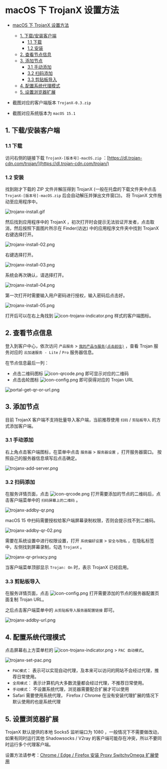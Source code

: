 # macOS 下 TrojanX 设置方法

- [macOS 下 TrojanX 设置方法](#macos-下-trojanx-设置方法)
  - [1. 下载/安装客户端](#1-下载安装客户端)
    - [1.1 下载](#11-下载)
    - [1.2 安装](#12-安装)
  - [2. 查看节点信息](#2-查看节点信息)
  - [3. 添加节点](#3-添加节点)
    - [3.1 手动添加](#31-手动添加)
    - [3.2 扫码添加](#32-扫码添加)
    - [3.3 剪贴板导入](#33-剪贴板导入)
  - [4. 配置系统代理模式](#4-配置系统代理模式)
  - [5. 设置浏览器扩展](#5-设置浏览器扩展)

- 截图对应的客户端版本 `TrojanX-0.3.zip`
- 截图对应系统版本为 `macOS 15.1`

## 1. 下载/安装客户端

### 1.1 下载
访问右侧的链接下载 `TrojanX-[版本号]-macOS.zip` ：[https://dl.trojan-cdn.com/trojan/](https://dl.trojan-cdn.com/trojan/)

### 1.2 安装

找到刚才下载的 ZIP 文件并解压得到 TrojanX (一般在托盘的下载文件夹中点击 `TrojanX-[版本号]-macOS.zip` 后会自动解压并弹出文件窗口)。
将 TrojanX 文件拖动至应用程序中。

![trojanx-install.gif](/images/trojan/trojanx/trojanx-install.gif)

然后找到应用程序中的 TrojanX ，初次打开时会提示无法验证开发者，点击取消，然后按照下面图片所示在 Finder(访达) 中的应用程序文件夹中找到 TrojanX 右键选择打开。

![trojanx-install-02.png](/images/trojan/trojanx/trojanx-install-02.png)

右键选择打开。

![trojanx-install-03.png](/images/trojan/trojanx/trojanx-install-03.png)

系统会再次确认，请选择打开。

![trojanx-install-04.png](/images/trojan/trojanx/trojanx-install-04.png)

第一次打开时需要输入用户密码进行授权，输入密码后点击好。

![trojanx-install-05.png](/images/trojan/trojanx/trojanx-install-05.png)

打开后可以在右上角找到 ![icon-trojanx-indicator.png](/images/trojan/trojanx/icon-trojanx-indicator.png) 样式的客户端图标。

## 2. 查看节点信息

登入到客户中心，依次访问 `产品服务` > [`我的产品与服务(点击前往)`](https://portal.shadowsocks.nz/clientarea.php?action=products) ，查看 Trojan 服务对应的 `云加速服务 - Lite` / `Pro` 服务器信息。

在节点信息最后一列：

- 点击二维码图标 ![icon-qrcode.png](/images/icon-qrcode.png) 即可显示对应的二维码
- 点击齿轮图标 ![icon-config.png](/images/icon-config.png) 即可获得对应的 Trojan URL

![portal-get-qr-or-url.png](/images/portal-get-qr-or-url.png)

## 3. 添加节点

目前 TrojanX 客户端不支持批量导入客户端，当前推荐使用 `扫码` / `剪贴板导入` 的方式添加客户端。

### 3.1 手动添加

右上角点击客户端图标，在菜单中点击 `服务器` > `服务器设置` ，打开服务器窗口。
按照自己的服务器信息填写后点击确定。

![trojanx-add-server.png](/images/trojan/trojanx/trojanx-add-server.png)

### 3.2 扫码添加

在服务详情页面，点击 ![icon-qrcode.png](/images/icon-qrcode.png) 打开需要添加的节点的二维码后，点击客户端菜单中的 `扫码屏幕上的二维码` 。

![trojanx-addby-qr.png](/images/trojan/trojanx/trojanx-addby-qr.png)

macOS 15 中扫码需要授权给客户端屏幕录制权限，否则会提示找不到二维码。   

![trojanx-addby-qr-02.png](/images/trojan/trojanx/trojanx-addby-qr-02.png)

需要在系统设置中进行权限设置，打开 `系统偏好设置` > `安全与隐私` ，在隐私标签中，左侧找到屏幕录制，勾选 `TrojanX` 。

![trojanx-qr-privacy.png](/images/trojan/trojanx/trojanx-qr-privacy.png)

当客户端菜单顶部显示 `Trojan: On` 时，表示 TrojanX 已经启用。

### 3.3 剪贴板导入

在服务详情页面，点击 ![icon-config.png](/images/icon-config.png) 打开需要添加的节点的服务器配置页面复制 Trojan URL。

之后点击客户端菜单中的 `从剪贴板导入服务器配置链接` 即可。

![trojanx-addby-url.png](/images/trojan/trojanx/trojanx-addby-url.png)

## 4. 配置系统代理模式

点击屏幕右上方菜单栏的 ![icon-trojanx-indicator.png](/images/trojan/trojanx/icon-trojanx-indicator.png) > `PAC 自动模式`。

![trojanx-set-pac.png](/images/trojan/trojanx/trojanx-set-pac.png)

- `PAC模式`： 表示可以实现自动代理，及本来可以访问的网站不会经过代理，推荐日常使用。
- `全局模式`： 表示计算机内大多数流量都会经过代理，不推荐日常使用。
- `手动模式`： 不设置系统代理，浏览器需要配合扩展才可以使用
- Safari 需要使用系统代理， Firefox / Chrome 在没有安装代理扩展的情况下默认使用的也是系统代理

## 5. 设置浏览器扩展

TrojanX 默认提供的本地 Socks5 监听端口为 1080 ，一般情况下不需要做改动，如果有同时运行其他 Shadowsocks / V2ray 的客户端可能存在冲突，所以不要同时运行多个代理客户端。

设置方法请参考：[Chrome / Edge / Firefox 安装 Proxy SwitchyOmega 扩展使用](/zh_CN/browser/proxy-switchyomega-setup-guide.md)  